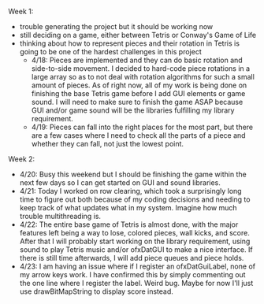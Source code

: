 Week 1:
- trouble generating the project but it should be working now
- still deciding on a game, either between Tetris or Conway's Game of Life
- thinking about how to represent pieces and their rotation in Tetris is going to be one of the hardest
  challenges in this project
  - 4/18: Pieces are implemented and they can do basic rotation and side-to-side movement. 
          I decided to hard-code piece rotations in a large array so as to not deal with rotation 
		  algorithms for such a small amount of pieces. As of right now, all of my work is being done 
		  on finishing the base Tetris game before I add GUI elements or game sound. I will need to 
		  make sure to finish the game ASAP because GUI and/or game sound will be the libraries 
		  fulfilling my library requirement.
  - 4/19: Pieces can fall into the right places for the most part, but there are a few cases where 
		  I need to check all the parts of a piece and whether they can fall, not just the lowest point.

Week 2:
- 4/20: Busy this weekend but I should be finishing the game within the next few days so I can get 
        started on GUI and sound libraries.
- 4/21: Today I worked on row clearing, which took a surprisingly long time to figure out
        both because of my coding decisions and needing to keep track of what updates what in my
		system. Imagine how much trouble multithreading is.
- 4/22: The entire base game of Tetris is almost done, with the major features left being a way to lose,
        colored pieces, wall kicks, and score. After that I will probably start working on the library
		requirement, using sound to play Tetris music and/or ofxDatGUI to make a nice interface. If there
		is still time afterwards, I will add piece queues and piece holds.
- 4/23: I am having an issue where if I register an ofxDatGuiLabel, none of my arrow keys work. I have 
        confirmed this by simply commenting out the one line where I register the label. Weird bug. Maybe 
		for now I'll just use drawBitMapString to display score instead.